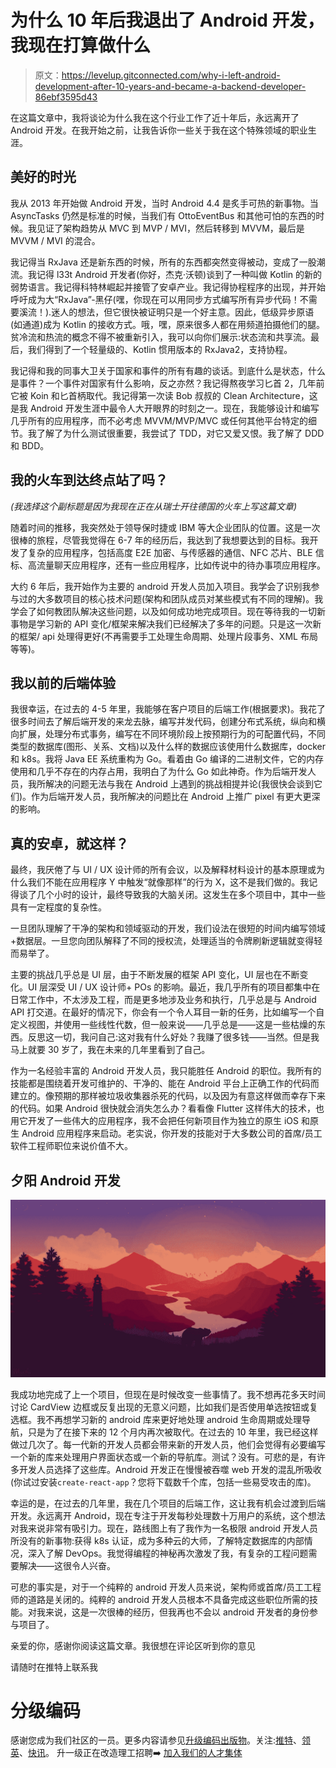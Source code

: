 # 为什么 10 年后我退出了 Android 开发，我现在打算做什么

> 原文：<https://levelup.gitconnected.com/why-i-left-android-development-after-10-years-and-became-a-backend-developer-86ebf3595d43>

在这篇文章中，我将谈论为什么我在这个行业工作了近十年后，永远离开了 Android 开发。在我开始之前，让我告诉你一些关于我在这个特殊领域的职业生涯。

## 美好的时光

我从 2013 年开始做 Android 开发，当时 Android 4.4 是炙手可热的新事物。当 AsyncTasks 仍然是标准的时候，当我们有 OttoEventBus 和其他可怕的东西的时候。我见证了架构趋势从 MVC 到 MVP / MVI，然后转移到 MVVM，最后是 MVVM / MVI 的混合。

我记得当 RxJava 还是新东西的时候，所有的东西都突然变得被动，变成了一股潮流。我记得 l33t Android 开发者(你好，杰克·沃顿)谈到了一种叫做 Kotlin 的新的弱势语言。我记得科特林崛起并接管了安卓产业。我记得协程程序的出现，并开始呼吁成为大“RxJava”-黑仔(嘿，你现在可以用同步方式编写所有异步代码！不需要溪流！).迷人的想法，但它很快被证明只是一个好主意。因此，低级异步原语(如通道)成为 Kotlin 的接收方式。哦，嘿，原来很多人都在用频道拍摄他们的腿。贫冷流和热流的概念不得不被重新引入，我可以向你们展示:状态流和共享流。最后，我们得到了一个轻量级的、Kotlin 惯用版本的 RxJava2，支持协程。

我记得和我的同事大卫关于国家和事件的所有有趣的谈话。到底什么是状态，什么是事件？一个事件对国家有什么影响，反之亦然？我记得熬夜学习匕首 2，几年前它被 Koin 和匕首柄取代。我记得第一次读 Bob 叔叔的 Clean Architecture，这是我 Android 开发生涯中最令人大开眼界的时刻之一。现在，我能够设计和编写几乎所有的应用程序，而不必考虑 MVVM/MVP/MVC 或任何其他平台特定的细节。我了解了为什么测试很重要，我尝试了 TDD，对它又爱又恨。我了解了 DDD 和 BDD。

## 我的火车到达终点站了吗？

*(我选择这个副标题是因为我现在正在从瑞士开往德国的火车上写这篇文章)*

随着时间的推移，我突然处于领导保时捷或 IBM 等大企业团队的位置。这是一次很棒的旅程，尽管我觉得在 6-7 年的经历后，我达到了我想要达到的目标。我开发了复杂的应用程序，包括高度 E2E 加密、与传感器的通信、NFC 芯片、BLE 信标、高流量聊天应用程序，还有一些应用程序，比如传说中的待办事项应用程序。

大约 6 年后，我开始作为主要的 android 开发人员加入项目。我学会了识别我参与过的大多数项目的核心技术问题(架构和团队成员对某些模式有不同的理解)。我学会了如何教团队解决这些问题，以及如何成功地完成项目。现在等待我的一切新事物是学习新的 API 变化/框架来解决我们已经解决了多年的问题。只是这一次新的框架/ api 处理得更好(不再需要手工处理生命周期、处理片段事务、XML 布局等等)。

## 我以前的后端体验

我很幸运，在过去的 4-5 年里，我能够在客户项目的后端工作(根据要求)。我花了很多时间去了解后端开发的来龙去脉，编写并发代码，创建分布式系统，纵向和横向扩展，处理分布式事务，编写在不同环境阶段上按预期行为的可配置代码，不同类型的数据库(图形、关系、文档)以及什么样的数据应该使用什么数据库，docker 和 k8s。我将 Java EE 系统重构为 Go。看着由 Go 编译的二进制文件，它的内存使用和几乎不存在的内存占用，我明白了为什么 Go 如此神奇。作为后端开发人员，我所解决的问题无法与我在 Android 上遇到的挑战相提并论(我很快会谈到它们)。作为后端开发人员，我所解决的问题比在 Android 上推广 pixel 有更大更深的影响。

## 真的安卓，就这样？

最终，我厌倦了与 UI / UX 设计师的所有会议，以及解释材料设计的基本原理或为什么我们不能在应用程序 Y 中触发“就像那样”的行为 X，这不是我们做的。我记得谈了几个小时的设计，最终导致我的大脑关闭。这发生在多个项目中，其中一些具有一定程度的复杂性。

一旦团队理解了干净的架构和领域驱动的开发，我们设法在很短的时间内编写领域+数据层。一旦您向团队解释了不同的授权流，处理适当的令牌刷新逻辑就变得轻而易举了。

主要的挑战几乎总是 UI 层，由于不断发展的框架 API 变化，UI 层也在不断变化。UI 层深受 UI / UX 设计师+ POs 的影响。最近，我几乎所有的项目都集中在日常工作中，不太涉及工程，而是更多地涉及业务和执行，几乎总是与 Android API 打交道。在最好的情况下，你会有一个令人耳目一新的任务，比如编写一个自定义视图，并使用一些线性代数，但一般来说——几乎总是——这是一些枯燥的东西。反思这一切，我问自己:这对我有什么好处？我赚了很多钱——当然。但是我马上就要 30 岁了，我在未来的几年里看到了自己。

作为一名经验丰富的 Android 开发人员，我只能胜任 Android 的职位。我所有的技能都是围绕着开发可维护的、干净的、能在 Android 平台上正确工作的代码而建立的。像预期的那样被垃圾收集器杀死的代码，以及因为有意这样做而幸存下来的代码。如果 Android 很快就会消失怎么办？看看像 Flutter 这样伟大的技术，也用它开发了一些伟大的应用程序，我不会把任何新项目作为独立的原生 iOS 和原生 Android 应用程序来启动。老实说，你开发的技能对于大多数公司的首席/员工软件工程师职位来说价值不大。

## 夕阳 Android 开发

![](img/baa6f73b2af1f51ed68f72407b6bdf75.png)

我成功地完成了上一个项目，但现在是时候改变一些事情了。我不想再花多天时间讨论 CardView 边框或反复出现的无意义问题，比如我们是否使用单选按钮或复选框。我不再想学习新的 android 库来更好地处理 android 生命周期或处理导航，只是为了在接下来的 12 个月内再次被取代。在过去的 10 年里，我已经这样做过几次了。每一代新的开发人员都会带来新的开发人员，他们会觉得有必要编写一个新的库来处理用户界面状态或一个新的导航库。测试？没有。可悲的是，有许多开发人员选择了这些库。Android 开发正在慢慢被吞噬 web 开发的混乱所吸收(你试过安装`create-react-app`？您将下载数千个库，包括一些易受攻击的库)。

幸运的是，在过去的几年里，我在几个项目的后端工作，这让我有机会过渡到后端开发。永远离开 Android，现在专注于开发每秒处理数十万用户的系统，这个想法对我来说非常有吸引力。现在，路线图上有了我作为一名极限 android 开发人员所没有的新事物:获得 k8s 认证，成为多种云的大师，了解特定数据库的内部情况，深入了解 DevOps。我觉得编程的神秘再次激发了我，有复杂的工程问题需要解决——这很令人兴奋。

可悲的事实是，对于一个纯粹的 android 开发人员来说，架构师或首席/员工工程师的道路是关闭的。纯粹的 android 开发人员根本不具备完成这些职位所需的技能。对我来说，这是一次很棒的经历，但我再也不会以 android 开发者的身份参与项目了。

亲爱的你，感谢你阅读这篇文章。我很想在评论区听到你的意见

请随时在推特上联系我

# 分级编码

感谢您成为我们社区的一员。更多内容请参见[升级编码出版物](https://levelup.gitconnected.com/)。关注:[推特](https://twitter.com/gitconnected)、[领英](https://www.linkedin.com/company/gitconnected)、[快讯](https://newsletter.levelup.dev/)。
升一级正在改造理工招聘➡️ [加入我们的人才集体](https://jobs.levelup.dev/talent/welcome?referral=true)